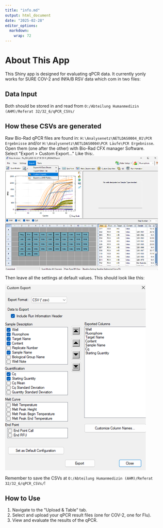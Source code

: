 ```yaml
---
title: "info.md"
output: html_document
date: "2025-02-28"
editor_options: 
  markdown: 
    wrap: 72
---
```


# About This App

This Shiny app is designed for evaluating qPCR data. It currently yonly
works for SURE COV-2 and INfA/B RSV data which com in two files:

## Data Input

Both should be stored in and read from
`O:/Abteilung Humanmedizin (AHM)/Referat 32/32_6/qPCR_CSVs/`

## How these CSVs are generated

Raw Bio-Rad qPCR files are found in:
`H:\Analysenetz\NETLDAS0004_01\PCR Ergebnisse` and/or
`H:\Analysenetz\NETLDAS0004\PCR Läufe\PCR Ergebnisse`. Open them (one
after the other) with Bio-Rad CFX manager Software. Select "Export \>
Custom Export..." Like this:. ![Figure 1](figure1.png)

Then leave all the settings at default values. This should look like
this:

![Figure 2](figure2.png)

Remember to save the CSVs at
`O:/Abteilung Humanmedizin (AHM)/Referat 32/32_6/qPCR_CSVs/`!

## How to Use

1.  Navigate to the "Upload & Table" tab.
2.  Select and upload your qPCR result files (one for COV-2, one for
    Flu).
3.  View and evaluate the results of the qPCR.
